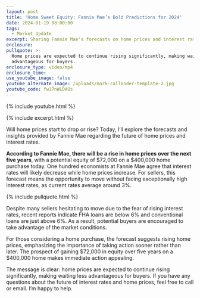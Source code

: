 ```yaml
---
layout: post
title: 'Home Sweet Equity: Fannie Mae’s Bold Predictions for 2024'
date: 2024-01-19 08:00:00
tags:
  - Market Update
excerpt: Sharing Fannie Mae's forecasts on home prices and interest rates.
enclosure:
pullquote: >-
  Home prices are expected to continue rising significantly, making waiting less
  advantageous for buyers.
enclosure_type: video/mp4
enclosure_time:
use_youtube_image: false
youtube_alternate_image: /uploads/mark-callender-template-2.jpg
youtube_code: fw17nWLDAOs
---
```

{% include youtube.html %}

{% include excerpt.html %}

Will home prices start to drop or rise? Today, I’ll explore the forecasts and insights provided by Fannie Mae regarding the future of home prices and interest rates.

**According to Fannie Mae, there will be a rise in home prices over the next five years**, with a potential equity of $72,000 on a $400,000 home purchase today. One hundred economists at Fannie Mae agree that interest rates will likely decrease while home prices increase. For sellers, this forecast means the opportunity to move without facing exceptionally high interest rates, as current rates average around 3%.

{% include pullquote.html %}

Despite many sellers hesitating to move due to the fear of rising interest rates, recent reports indicate FHA loans are below 6% and conventional loans are just above 6%. As a result, potential buyers are encouraged to take advantage of the market conditions.

For those considering a home purchase, the forecast suggests rising home prices, emphasizing the importance of taking action sooner rather than later. The prospect of gaining $72,000 in equity over five years on a $400,000 home makes immediate action appealing.

The message is clear: home prices are expected to continue rising significantly, making waiting less advantageous for buyers. If you have any questions about the future of interest rates and home prices, feel free to call or email. I’m happy to help.